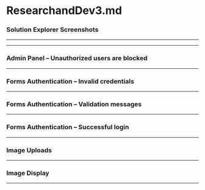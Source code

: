 # ResearchandDev3.md 
### Solution Explorer Screenshots

---

---
### Admin Panel – Unauthorized users are blocked

---

### Forms Authentication – Invalid credentials

---

### Forms Authentication – Validation messages

--- 

### Forms Authentication – Successful login

--- 

### Image Uploads 

---

### Image Display

---
